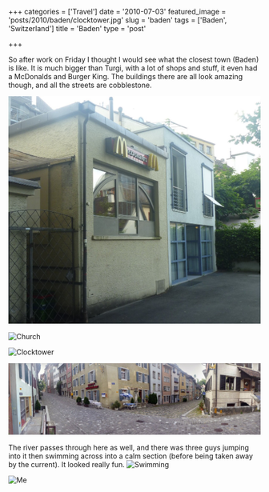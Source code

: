 +++
categories = ['Travel']
date = '2010-07-03'
featured_image = 'posts/2010/baden/clocktower.jpg'
slug = 'baden'
tags = ['Baden', 'Switzerland']
title = 'Baden'
type = 'post'

+++

So after work on Friday I thought I would see what the closest town (Baden) is like.
It is much bigger than Turgi, with a lot of shops and stuff, it even had a McDonalds and Burger King. The buildings there are all look amazing though, and all the streets are cobblestone.

![McDonalds](mcdonalds.jpg)

![Church](church.jpg)

![Clocktower](clocktower.jpg)

![Street](street-pano.jpg)

The river passes through here as well, and there was three guys jumping into it then swimming across into a calm section (before being taken away by the current). It looked really fun.
![Swimming](swimming.jpg)

![Me](P1010854.jpg)